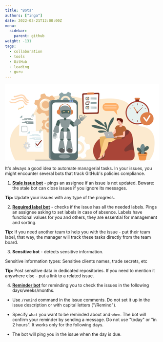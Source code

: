 ```yaml
---
title: "Bots"
authors: ["inga"]
date: 2022-03-21T12:00:00Z
menu:
  sidebar:
    parent: github
weight: -131
tags:
  - collaboration
  - tools
  - GitHub
  - leading
  - guru
---
```


![Bots](/img/github/bots.png)

It's always a good idea to automate managerial tasks. In your issues, you might encounter several bots that track GitHub's policies compliance.

1. [**Stale issue bot**](https://github.com/marketplace/actions/close-stale-issues-with-assignes) - pings an assignee if an issue is not updated. Beware: the stale bot can close issues if you ignore its messages.

**Tip:** Update your issues with any type of the progress.

2. [**Required label bot**](https://github.com/marketplace/actions/pr-label-check-and-comment) - checks if the issue has all the needed labels. Pings an assignee asking to set labels in case of absence. Labels have functional values for you and others, they are essential for management and sorting.

**Tip:** If you need another team to help you with the issue - put their team label, that way, the manager will track these tasks directly from the team board.

3. **Sensitive bot** - detects sensitive information.

Sensitive information types:
Sensitive clients names, trade secrets, etc

**Tip:** Post sensitive data in dedicated repositories. If you need to mention it anywhere else - put a link to a related issue.

4. **[Reminder bot](https://github.com/marketplace/actions/issue-reminder)** for reminding you to check the issues in the following days/weeks/months.

- Use `/remind` command in the issue comments. Do not set it up in the issue description or with capital letters ("/Remind").

- Specify `what` you want to be reminded about and `when`. The bot will confirm your reminder by sending a message. Do not use "today" or "in 2 hours". It works only for the following days.

- The bot will ping you in the issue when the day is due.
